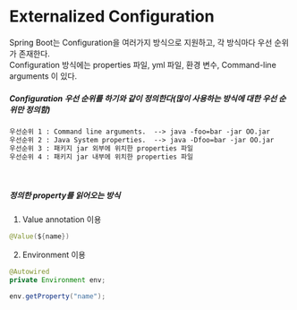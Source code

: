# Externalized Configuration

Spring Boot는 Configuration을 여러가지 방식으로 지원하고, 각 방식마다 우선 순위가 존재한다.  
Configuration 방식에는 properties 파일, yml 파일, 환경 변수, Command-line arguments 이 있다.

##### Configuration 우선 순위를 하기와 같이 정의한다(많이 사용하는 방식에 대한 우선 순위만 정의함)  

~~~txt
우선순위 1 : Command line arguments.  --> java -foo=bar -jar OO.jar
우선순위 2 : Java System properties.  --> java -Dfoo=bar -jar OO.jar
우선순위 3 : 패키지 jar 외부에 위치한 properties 파일
우선순위 4 : 패키지 jar 내부에 위치한 properties 파일
~~~  
</br>

##### 정의한 property를 읽어오는 방식
1. Value annotation 이용
~~~java
@Value(${name})
~~~
2. Environment 이용
~~~java
@Autowired
private Environment env;

env.getProperty("name");
~~~
